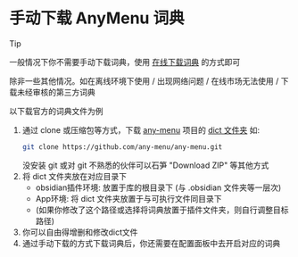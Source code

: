 # 手动下载 AnyMenu 词典

> [!tip]
> 一般情况下你不需要手动下载词典，使用 [在线下载词典](./1.%20在线下载词典.md) 的方式即可
> 
> 除非一些其他情况。如在离线环境下使用 / 出现网络问题 / 在线市场无法使用 / 下载未经审核的第三方词典

以下载官方的词典文件为例

1. 通过 clone 或压缩包等方式，下载 [any-menu](https://github.com/any-menu/any-menu) 项目的 [dict 文件夹](https://github.com/any-menu/any-menu/tree/main/store/dict)
   如:
   ```bash
   git clone https://github.com/any-menu/any-menu.git
   ```
   没安装 git 或对 git 不熟悉的伙伴可以石笋  "Download ZIP" 等其他方式
2. 将 dict 文件夹放在对应目录下
   - obsidian插件环境: 放置于库的根目录下 (与 .obsidian 文件夹等一层次)
   - App环境: 将 dict 文件夹放置于与可执行文件同目录下
   - (如果你修改了这个路径或选择将词典放置于插件文件夹，则自行调整目标路径)
3. 你可以自由得增删和修改dict文件
4. 通过手动下载的方式下载词典后，你还需要在配置面板中去开启对应的词典
